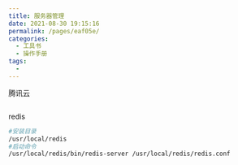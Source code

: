 ```yaml
---
title: 服务器管理
date: 2021-08-30 19:15:16
permalink: /pages/eaf05e/
categories:
  - 工具书
  - 操作手册
tags:
  - 
---
```

腾讯云

```

```

redis

```sh
#安装目录
/usr/local/redis
#启动命令
/usr/local/redis/bin/redis-server /usr/local/redis/redis.conf
```

